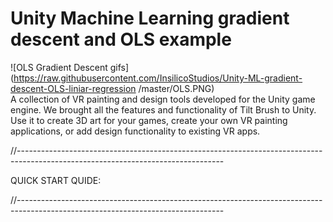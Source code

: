 # Unity Machine Learning gradient descent and OLS example
![OLS Gradient Descent gifs](https://raw.githubusercontent.com/InsilicoStudios/Unity-ML-gradient-descent-OLS-liniar-regression
/master/OLS.PNG)<br>
A collection of VR painting and design tools developed for the Unity game engine. We brought all the features and functionality of Tilt Brush to Unity. Use it to create 3D art for your games, create your own VR painting applications, or add design functionality to existing VR apps.

//---------------------------------------------------------------------------------------------------------------------------------

QUICK START QUIDE:


//---------------------------------------------------------------------------------------------------------------------------------




